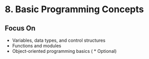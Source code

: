 # 8. Basic Programming Concepts

## Focus On
* Variables, data types, and control structures
* Functions and modules
* Object-oriented programming basics ( * Optional)

